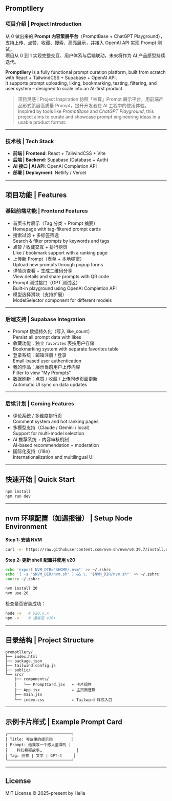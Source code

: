 
## Promptllery

### 项目介绍 | Project Introduction

从 0 做出来的 **Prompt 内容策展平台**（PromptBase + ChatGPT Playground），支持上传、点赞、收藏、搜索、高亮展示，并接入 OpenAI API 实现 Prompt 测试。  
项目从 0 到 1 实现完整交互、用户体系与后端联动，未来将作为 AI 产品原型持续迭代。

**Promptllery** is a fully functional prompt curation platform, built from scratch with React + TailwindCSS + Supabase + OpenAI API.  
It supports prompt uploading, liking, bookmarking, testing, filtering, and user system – designed to scale into an AI-first product.

> 项目灵感 | Project Inspiration
> 仿照「神算」Prompt 展示平台，用前端产品形式策展高质量 Prompt，提升开发者在 AI 工程中的使用体验。
> Inspired by tools like *PromptBase* and *ChatGPT Playground*, this project aims to curate and showcase prompt engineering ideas in a usable product format.

---

### 技术栈 | Tech Stack

- **前端 | Frontend**: React + TailwindCSS + Vite  
- **后端 | Backend**: Supabase (Database + Auth)  
- **AI 接口 | AI API**: OpenAI Completion API  
- **部署 | Deployment**: Netlify / Vercel

---


## 项目功能 | Features

### 基础前端功能 | Frontend Features

- 首页卡片展示（Tag 分类 + Prompt 摘要）  
  Homepage with tag-filtered prompt cards
- 搜索过滤 + 多标签筛选  
  Search & filter prompts by keywords and tags
- 点赞 / 收藏交互 + 排行榜页  
  Like / bookmark support with a ranking page
- 上传新 Prompt（表单 + 本地弹窗）  
  Upload new prompts through popup forms
- 详情页查看 + 生成二维码分享  
  View details and share prompts with QR code
- Prompt 测试接口（GPT 测试区）  
  Built-in playground using OpenAI Completion API
- 模型选择滑块（支持扩展）  
  ModelSelector component for different models

---

### 后端支持 | Supabase Integration

- Prompt 数据持久化（写入 like_count）  
  Persist all prompt data with likes
- 收藏功能：独立 `favorites` 表按用户存储  
  Bookmarking system with separate favorites table
- 登录系统：邮箱注册 / 登录  
  Email-based user authentication
- 我的作品：展示当前用户上传内容  
  Filter to view "My Prompts"
- 数据刷新：点赞 / 收藏 / 上传同步页面更新  
  Automatic UI sync on data updates

---

### 后续计划 | Coming Features

- 评论系统 / 多维度排行页  
  Comment system and hot ranking pages
- 多模型支持（Claude / Gemini / local）  
  Support for multi-model selection
- AI 推荐系统 + 内容审核机制  
  AI-based recommendation + moderation
- 国际化支持（i18n）  
  Internationalization and multilingual UI

---

## 快速开始 | Quick Start

```bash
npm install
npm run dev
```

---

## nvm 环境配置（如遇报错） | Setup Node Environment

**Step 1: 安装 NVM**

```bash
curl -o- https://raw.githubusercontent.com/nvm-sh/nvm/v0.39.7/install.sh | bash
```

**Step 2: 更新 shell 配置并使用 v20**

```bash
echo 'export NVM_DIR="$HOME/.nvm"' >> ~/.zshrc
echo '[ -s "$NVM_DIR/nvm.sh" ] && \. "$NVM_DIR/nvm.sh"' >> ~/.zshrc
source ~/.zshrc

nvm install 20
nvm use 20
```

检查是否安装成功：

```bash
node -v   # v20.x.x
npm -v    # 通常是 v10+
```

---

## 目录结构 | Project Structure

```
promptllery/
├── index.html
├── package.json
├── tailwind.config.js
├── public/
└── src/
    ├── components/
    │   └── PromptCard.jsx   ← 卡片组件
    ├── App.jsx              ← 主页面逻辑
    ├── main.jsx
    └── index.css            ← Tailwind 样式入口
```

---

## 示例卡片样式 | Example Prompt Card

```
┌────────────────────────────┐
│ Title: 写故事的提示词        │
│ Prompt: 给我写一个感人至深的 │
│    科幻悬疑故事…               │
│ Tag: 创意 | 文学 | GPT-4     │
└────────────────────────────┘
```

---

## License

MIT License © 2025-present by Helia


